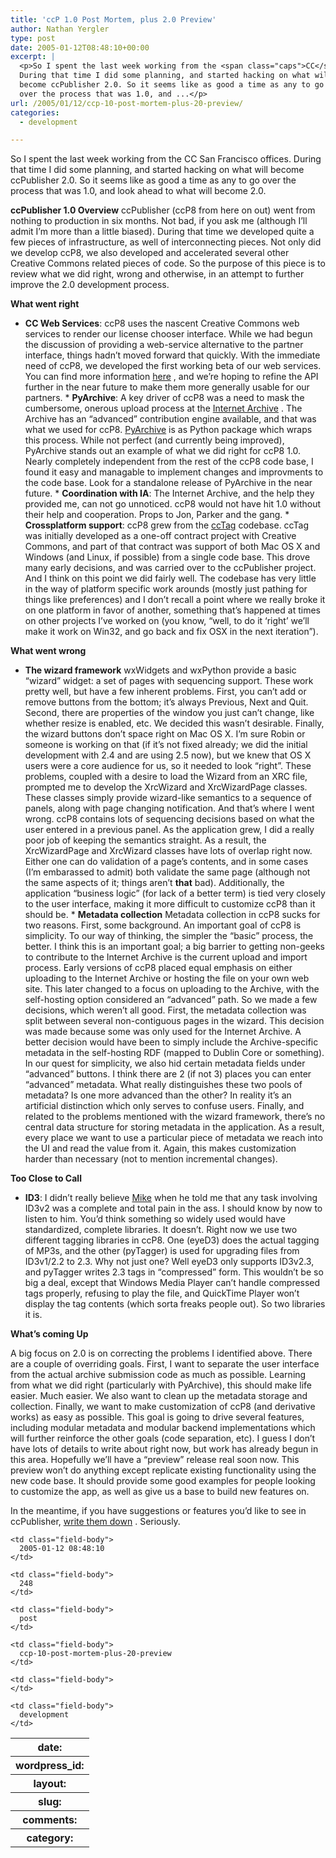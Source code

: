 ```yaml
---
title: 'ccP 1.0 Post Mortem, plus 2.0 Preview'
author: Nathan Yergler
type: post
date: 2005-01-12T08:48:10+00:00
excerpt: |
  <p>So I spent the last week working from the <span class="caps">CC</span> San Francisco offices.
  During that time I did some planning, and started hacking on what will
  become ccPublisher 2.0. So it seems like as good a time as any to go
  over the process that was 1.0, and ...</p>
url: /2005/01/12/ccp-10-post-mortem-plus-20-preview/
categories:
  - development

---
```

So I spent the last week working from the <span class="caps">CC</span> San Francisco offices. During that time I did some planning, and started hacking on what will become ccPublisher 2.0. So it seems like as good a time as any to go over the process that was 1.0, and look ahead to what will become 2.0.

**ccPublisher 1.0 Overview** ccPublisher (ccP8 from here on out) went from nothing to production in six months. Not bad, if you ask me (although I’ll admit I’m more than a little biased). During that time we developed quite a few pieces of infrastructure, as well of interconnecting pieces. Not only did we develop ccP8, we also developed and accelerated several other Creative Commons related pieces of code. So the purpose of this piece is to review what we did right, wrong and otherwise, in an attempt to further improve the 2.0 development process.

**What went right**

* **<span class="caps">CC</span> Web Services**: ccP8 uses the nascent Creative Commons web services to render our license chooser interface. While we had begun the discussion of providing a web-service alternative to the partner interface, things hadn’t moved forward that quickly. With the immediate need of ccP8, we developed the first working beta of our web services. You can find more information [here][1] , and we’re hoping to refine the <span class="caps">API</span> further in the near future to make them more generally usable for our partners. * **PyArchive**: A key driver of ccP8 was a need to mask the cumbersome, onerous upload process at the [Internet Archive][2] . The Archive has an “advanced” contribution engine available, and that was what we used for ccP8. [PyArchive][3]  is as Python package which wraps this process. While not perfect (and currently being improved), PyArchive stands out an example of what we did right for ccP8 1.0. Nearly completely independent from the rest of the ccP8 code base, I found it easy and managable to implement changes and improvments to the code base. Look for a standalone release of PyArchive in the near future. * **Coordination with <span class="caps">IA</span>**: The Internet Archive, and the help they provided me, can not go unnoticed. ccP8 would not have hit 1.0 without their help and cooperation. Props to Jon, Parker and the gang. * **Crossplatform support**: ccP8 grew from the [ccTag][4]  codebase. ccTag was initially developed as a one-off contract project with Creative Commons, and part of that contract was support of both Mac <span class="caps">OS</span> X and Windows (and Linux, if possible) from a single code base. This drove many early decisions, and was carried over to the ccPublisher project. And I think on this point we did fairly well. The codebase has very little in the way of platform specific work arounds (mostly just pathing for things like preferences) and I don’t recall a point where we really broke it on one platform in favor of another, something that’s happened at times on other projects I’ve worked on (you know, “well, to do it &#8216;right’ we’ll make it work on Win32, and go back and fix <span class="caps">OSX</span> in the next iteration”).

**What went wrong**

* **The wizard framework** wxWidgets and wxPython provide a basic “wizard” widget: a set of pages with sequencing support. These work pretty well, but have a few inherent problems. First, you can’t add or remove buttons from the bottom; it’s always Previous, Next and Quit. Second, there are properties of the window you just can’t change, like whether resize is enabled, etc. We decided this wasn’t desirable. Finally, the wizard buttons don’t space right on Mac <span class="caps">OS</span> X. I’m sure Robin or someone is working on that (if it’s not fixed already; we did the initial development with 2.4 and are using 2.5 now), but we knew that <span class="caps">OS</span> X users were a core audience for us, so it needed to look “right”. These problems, coupled with a desire to load the Wizard from an <span class="caps">XRC</span> file, prompted me to develop the XrcWizard and XrcWizardPage classes. These classes simply provide wizard-like semantics to a sequence of panels, along with page changing notification. And that’s where I went wrong. ccP8 contains lots of sequencing decisions based on what the user entered in a previous panel. As the application grew, I did a really poor job of keeping the semantics straight. As a result, the XrcWizardPage and XrcWizard classes have lots of overlap right now. Either one can do validation of a page’s contents, and in some cases (I’m embarassed to admit) both validate the same page (although not the same aspects of it; things aren’t **that** bad). Additionally, the application “business logic” (for lack of a better term) is tied very closely to the user interface, making it more difficult to customize ccP8 than it should be. * **Metadata collection** Metadata collection in ccP8 sucks for two reasons. First, some background. An important goal of ccP8 is simplicity. To our way of thinking, the simpler the “basic” process, the better. I think this is an important goal; a big barrier to getting non-geeks to contribute to the Internet Archive is the current upload and import process. Early versions of ccP8 placed equal emphasis on either uploading to the Internet Archive or hosting the file on your own web site. This later changed to a focus on uploading to the Archive, with the self-hosting option considered an “advanced” path. So we made a few decisions, which weren’t all good. First, the metadata collection was split between several non-contiguous pages in the wizard. This decision was made because some was only used for the Internet Archive. A better decision would have been to simply include the Archive-specific metadata in the self-hosting <span class="caps">RDF</span> (mapped to Dublin Core or something). In our quest for simplicity, we also hid certain metadata fields under “advanced” buttons. I think there are 2 (if not 3) places you can enter “advanced” metadata. What really distinguishes these two pools of metadata? Is one more advanced than the other? In reality it’s an artificial distinction which only serves to confuse users. Finally, and related to the problems mentioned with the wizard framework, there’s no central data structure for storing metadata in the application. As a result, every place we want to use a particular piece of metadata we reach into the <span class="caps">UI</span> and read the value from it. Again, this makes customization harder than necessary (not to mention incremental changes).

**Too Close to Call**

* **<span class="caps">ID3</span>**: I didn’t really believe [Mike][5]  when he told me that any task involving ID3v2 was a complete and total pain in the ass. I should know by now to listen to him. You’d think something so widely used would have standardized, complete libraries. It doesn’t. Right now we use two different tagging libraries in ccP8. One (eyeD3) does the actual tagging of MP3s, and the other (pyTagger) is used for upgrading files from ID3v1/2.2 to 2.3. Why not just one? Well eyeD3 only supports ID3v2.3, and pyTagger writes 2.3 tags in “compressed” form. This wouldn’t be so big a deal, except that Windows Media Player can’t handle compressed tags properly, refusing to play the file, and QuickTime Player won’t display the tag contents (which sorta freaks people out). So two libraries it is.

**What’s coming Up**

A big focus on 2.0 is on correcting the problems I identified above. There are a couple of overriding goals. First, I want to separate the user interface from the actual archive submission code as much as possible. Learning from what we did right (particularly with PyArchive), this should make life easier. Much easier. We also want to clean up the metadata storage and collection. Finally, we want to make customization of ccP8 (and derivative works) as easy as possible. This goal is going to drive several features, including modular metadata and modular backend implementations which will further reinforce the other goals (code separation, etc). I guess I don’t have lots of details to write about right now, but work has already begun in this area. Hopefully we’ll have a “preview” release real soon now. This preview won’t do anything except replicate existing functionality using the new code base. It should provide some good examples for people looking to customize the app, as well as give us a base to build new features on.

In the meantime, if you have suggestions or features you’d like to see in ccPublisher, [write them down][6] . Seriously.

<table class="docutils field-list" frame="void" rules="none">
  <col class="field-name" /> <col class="field-body" /> <tr class="field">
    <th class="field-name">
      date:
    </th>

    <td class="field-body">
      2005-01-12 08:48:10
    </td>
  </tr>

  <tr class="field">
    <th class="field-name">
      wordpress_id:
    </th>

    <td class="field-body">
      248
    </td>
  </tr>

  <tr class="field">
    <th class="field-name">
      layout:
    </th>

    <td class="field-body">
      post
    </td>
  </tr>

  <tr class="field">
    <th class="field-name">
      slug:
    </th>

    <td class="field-body">
      ccp-10-post-mortem-plus-20-preview
    </td>
  </tr>

  <tr class="field">
    <th class="field-name">
      comments:
    </th>

    <td class="field-body">
    </td>
  </tr>

  <tr class="field">
    <th class="field-name">
      category:
    </th>

    <td class="field-body">
      development
    </td>
  </tr>
</table>

 [1]: http://api.creativecommons.org
 [2]: http://archive.org
 [3]: http://cvs.sourceforge.net/viewcvs.py/cctools/pyarchive/
 [4]: http://creativecommons.org/weblog/entry/4279
 [5]: http://gondwanaland.com/mlog/
 [6]: http://wiki.creativecommons.org/wiki/CcPublisherRequests